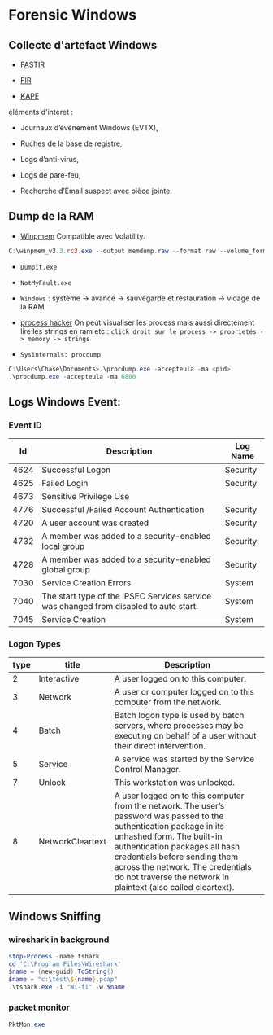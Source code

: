 # Forensic Windows

## Collecte d'artefact Windows

* [FASTIR](https://github.com/SekoiaLab/Fastir_Collector)

* [FIR](https://github.com/certsocietegenerale/FIR)

* [KAPE](https://www.kroll.com/en/insights/publications/cyber/kroll-artifact-parser-extractor-kape)

éléments d'interet : 

* Journaux d’événement Windows (EVTX),

* Ruches de la base de registre,

* Logs d’anti-virus,

* Logs de pare-feu,

* Recherche d’Email suspect avec pièce jointe.

## Dump de la RAM

* [Winpmem](https://github.com/Velocidex/c-aff4/releases) Compatible avec Volatility.

```powershell
C:\winpmem_v3.3.rc3.exe --output memdump.raw --format raw --volume_format raw
```

* `Dumpit.exe`

* `NotMyFault.exe` 

* `Windows` : système -> avancé -> sauvegarde et restauration -> vidage de la RAM

* [process hacker](https://processhacker.sourceforge.io/) On peut visualiser les process mais aussi directement lire les strings en ram etc : `click droit sur le process -> proprietés -> memory -> strings`

* `Sysinternals: procdump` 

```powershell
C:\Users\Chase\Documents>.\procdump.exe -accepteula -ma <pid> 
.\procdump.exe -accepteula -ma 6800
```

## Logs Windows Event:

### Event ID

| Id | Description  | Log Name |
|----|--------------|----------|
| 4624 | Successful Logon | Security |
| 4625 | Failed Login | Security |
| 4673 | Sensitive Privilege Use |
| 4776 | Successful /Failed Account Authentication | Security |
| 4720 | A user account was created | Security |
| 4732 | A member was added to a security-enabled local group |  Security |
| 4728 | A member was added to a security-enabled global group | Security |
| 7030 | Service Creation Errors | System |
| 7040 | The start type of the IPSEC Services service was changed from disabled to auto start. | System |
| 7045 | Service Creation | System |
 
 
### Logon Types

 | type | title | Description |
 |--|--|--|
 | 2 | Interactive | A user logged on to this computer.|
 | 3 | Network | A user or computer logged on to this computer from the network.|
 | 4 |  Batch | Batch logon type is used by batch servers, where processes may be executing on behalf of a user without their direct intervention.|
 | 5 | Service | A service was started by the Service Control Manager.|
 | 7 |  Unlock |  This workstation was unlocked.|
 | 8 | NetworkCleartext | A user logged on to this computer from the network. The user’s password was passed to the authentication package in its unhashed form. The built-in authentication packages all hash credentials before sending them across the network. The credentials do not traverse the network in plaintext (also called cleartext).|


## Windows Sniffing

### wireshark in background

```powershell
stop-Process -name tshark
cd 'C:\Program Files\Wireshark'
$name = (new-guid).ToString()
$name = "c:\test\${name}.pcap"
.\tshark.exe -i "Wi-fi" -w $name
```

### packet monitor

```powershell
PktMon.exe
```


